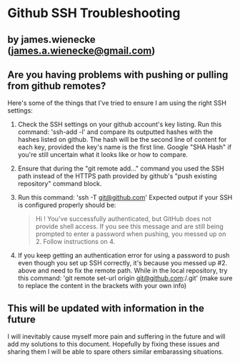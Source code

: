 # Github SSH Troubleshooting
by james.wienecke (james.a.wienecke@gmail.com)
---

## Are you having problems with pushing or pulling from github remotes?
Here's some of the things that I've tried to ensure I am using the right SSH settings:

1) Check the SSH settings on your github account's key listing. Run this command:
	'ssh-add -l'
	and compare its outputted hashes with the hashes listed on github. The hash will be the second line of content for each key, provided the key's name is the first line. Google "SHA Hash" if you're still uncertain what it looks like or how to compare.

2) Ensure that during the "git remote add..." command you used the SSH path instead of the HTTPS path provided by github's "push existing repository" command block.

3) Run this command:
	'ssh -T git@github.com' 
	Expected output if your SSH is configured properly should be:
	> Hi <your-github-username>! You've successfully authenticated, but GitHub does not provide shell access.
	If you see this message and are still being prompted to enter a password when pushing, you messed up on 2. Follow instructions on 4.

4) If you keep getting an authentication error for using a password to push even though you set up SSH correctly, it's because you messed up #2. above and need to fix the remote path. While in the local repository, try this command: 
	'git remote set-url origin git@github.com:<github-user>/<repository>.git'
	(make sure to replace the content in the brackets with your own info)

## This will be updated with information in the future
I will inevitably cause myself more pain and suffering in the future and will add my solutions to this document. Hopefully by fixing these issues and sharing them I will be able to spare others similar embarassing situations.
